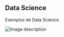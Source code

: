 ## Data Science
Exemplos de Data Science

![Image description](https://miro.medium.com/max/1080/1*fUO28EIHi1bkZPhjZ451tQ.jpeg)
